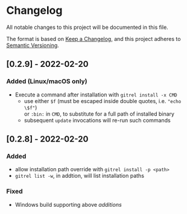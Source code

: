 # Changelog

All notable changes to this project will be documented in this file.

The format is based on [Keep a Changelog](https://keepachangelog.com/en/1.0.0/),
and this project adheres to [Semantic Versioning](https://semver.org/spec/v2.0.0.html).

## \[0.2.9] - 2022-02-20

### Added (Linux/macOS only)

*   Execute a command after installation with `gitrel install -x CMD`
    *   use either `$f` (must be escaped inside double quotes, i.e. `"echo \$f"`)\
        or `:bin:` in `CMD`, to substitute for a full path of installed binary
    *   subsequent `update` invocations will re-run such commands

## \[0.2.8] - 2022-02-20

### Added

*   allow installation path override with `gitrel install -p <path>`
*   `gitrel list -w`, in addtion, will list installation paths

### Fixed

*   Windows build supporting above *additions*
